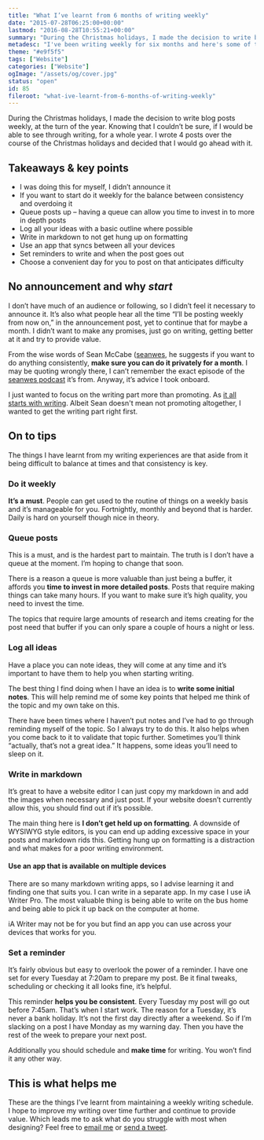 ```yaml
---
title: "What I’ve learnt from 6 months of writing weekly"
date: "2015-07-28T06:25:00+00:00"
lastmod: "2016-08-28T10:55:21+00:00"
summary: "During the Christmas holidays, I made the decision to write blog posts weekly, at the turn of the year. Knowing that I couldn’t be sure, if I would be able to see through writing, for a whole year. I wrote 4 posts over the course of the Christmas holidays and decided that I would go ahead with it."
metadesc: "I've been writing weekly for six months and here's some of the things I've learnt over that time."
theme: "#e9f5f5"
tags: ["Website"]
categories: ["Website"]
ogImage: "/assets/og/cover.jpg"
status: "open"
id: 85
fileroot: "what-ive-learnt-from-6-months-of-writing-weekly"
---
```


During the Christmas holidays, I made the decision to write blog posts weekly, at the turn of the year. Knowing that I couldn’t be sure, if I would be able to see through writing, for a whole year. I wrote 4 posts over the course of the Christmas holidays and decided that I would go ahead with it.

## Takeaways & key points
- I was doing this for myself, I didn’t announce it
- If you want to start do it weekly for the balance between consistency and overdoing it
- Queue posts up – having a queue can allow you time to invest in to more in depth posts
- Log all your ideas with a basic outline where possible
- Write in markdown to not get hung up on formatting
- Use an app that syncs between all your devices
- Set reminders to write and when the post goes out
- Choose a convenient day for you to post on that anticipates difficulty

## No announcement and why *start*
I don’t have much of an audience or following, so I didn’t feel it necessary to announce it. It’s also what people hear all the time “I’ll be posting weekly from now on,” in the announcement post, yet to continue that for maybe a month. I didn’t want to make any promises, just go on writing, getting better at it and try to provide value.

From the wise words of Sean McCabe ([seanwes](http://seanwes.com), he suggests if you want to do anything consistently, **make sure you can do it privately for a month**. I may be quoting wrongly there, I can’t remember the exact episode of the [seanwes podcast](http://seanwes.com/podcast) it’s from. Anyway, it’s advice I took onboard. 

I just wanted to focus on the writing part more than promoting. As [it all starts with writing](http://seanwes.com/podcast/139-it-all-starts-with-writing-again/). Albeit Sean doesn't mean not promoting altogether, I wanted to get the writing part right first.

## On to tips
The things I have learnt from my writing experiences are that aside from it being difficult to balance at times and that consistency is key. 

### Do it weekly
**It’s a must**. People can get used to the routine of things on a weekly basis and it’s manageable for you. Fortnightly, monthly and beyond that is harder. Daily is hard on yourself though nice in theory.

### Queue posts
This is a must, and is the hardest part to maintain. The truth is I don’t have a queue at the moment. I’m hoping to change that soon. 

There is a reason a queue is more valuable than just being a buffer, it affords you **time to invest in more detailed posts**. Posts that require making things can take many hours. If you want to make sure it’s high quality, you need to invest the time.

The topics that require large amounts of research and items creating for the post need that buffer if you can only spare a couple of hours a night or less.

### Log all ideas
Have a place you can note ideas, they will come at any time and it’s important to have them to help you when starting writing. 

The best thing I find doing when I have an idea is to **write some initial notes**. This will help remind me of some key points that helped me think of the topic and my own take on this. 

There have been times where I haven’t put notes and I’ve had to go through reminding myself of the topic. So I always try to do this. It also helps when you come back to it to validate that topic further. Sometimes you’ll think “actually, that’s not a great idea.” It happens, some ideas you’ll need to sleep on it.

### Write in markdown
It’s great to have a website editor I can just copy my markdown in and add the images when necessary and just post. If your website doesn’t currently allow this, you should find out if it’s possible.

The main thing here is **I don’t get held up on formatting**. A downside of WYSIWYG style editors, is you can end up adding excessive space in your posts and markdown rids this. Getting hung up on formatting is a distraction and what makes for a poor writing environment.

#### Use an app that is available on multiple devices
There are so many markdown writing apps, so I advise learning it and finding one that suits you. I can write in a separate app. In my case I use iA Writer Pro. The most valuable thing is being able to write on the bus home and being able to pick it up back on the computer at home.

iA Writer may not be for you but find an app you can use across your devices that works for you.

### Set a reminder
It’s fairly obvious but easy to overlook the power of a reminder. I have one set for every Tuesday at 7:20am to prepare my post. Be it final tweaks, scheduling or checking it all looks fine, it’s helpful.

This reminder **helps you be consistent**. Every Tuesday my post will go out before 7:45am. That’s when I start work. The reason for a Tuesday, it’s never a bank holiday. It’s not the first day directly after a weekend. So if I’m slacking on a post I have Monday as my warning day. Then you have the rest of the week to prepare your next post.

Additionally you should schedule and **make time** for writing. You won’t find it any other way.

## This is what helps me
These are the things I’ve learnt from maintaining a weekly writing schedule. I hope to improve my writing over time further and continue to provide value. Which leads me to ask what do you struggle with most when designing? Feel free to [email me](http://iamsteve.me/contact) or [send a tweet](http://twitter.com/irsteve).
